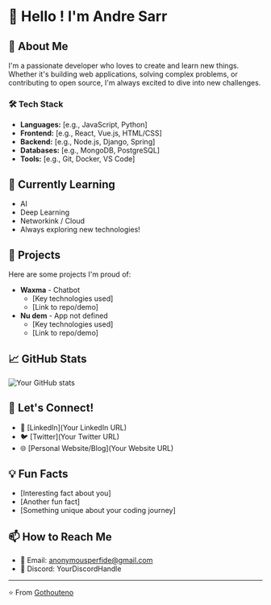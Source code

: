 # 👋 Hello ! I'm Andre Sarr

## 🚀 About Me
I'm a passionate developer who loves to create and learn new things. Whether it's building web applications, solving complex problems, or contributing to open source, I'm always excited to dive into new challenges.

### 🛠️ Tech Stack
- **Languages:** [e.g., JavaScript, Python]
- **Frontend:** [e.g., React, Vue.js, HTML/CSS]
- **Backend:** [e.g., Node.js, Django, Spring]
- **Databases:** [e.g., MongoDB, PostgreSQL]
- **Tools:** [e.g., Git, Docker, VS Code]

## 🌱 Currently Learning
- AI
- Deep Learning
- Networkink / Cloud
- Always exploring new technologies!

## 💼 Projects
Here are some projects I'm proud of:

- **Waxma** - Chatbot
  - [Key technologies used]
  - [Link to repo/demo]
- **Nu dem** - App not defined
  - [Key technologies used]
  - [Link to repo/demo]

## 📈 GitHub Stats
![Your GitHub stats](https://github-readme-stats.vercel.app/api?username=Anonymous1223334444&show_icons=true&theme=radical)

## 🤝 Let's Connect!
- 💼 [LinkedIn](Your LinkedIn URL)
- 🐦 [Twitter](Your Twitter URL)
- 🌐 [Personal Website/Blog](Your Website URL)

## 💡 Fun Facts
- [Interesting fact about you]
- [Another fun fact]
- [Something unique about your coding journey]

## 📫 How to Reach Me
- 📧 Email: anonymousperfide@gmail.com
- 💬 Discord: YourDiscordHandle

---
⭐️ From [Gothouteno](https://github.com/Gothouteno)
